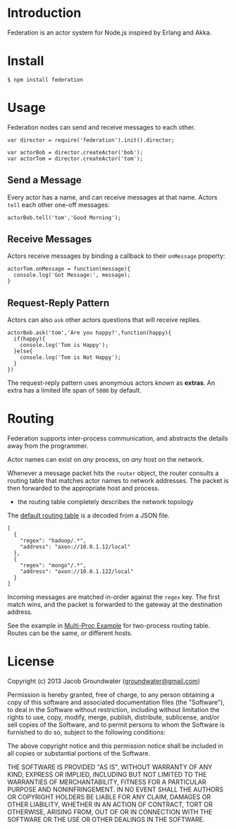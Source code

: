 # Introduction

Federation is an actor system for Node.js inspired by Erlang and Akka.

# Install

    $ npm install federation

# Usage

Federation nodes can send and receive messages to each other.

    var director = require('federation').init().director;
    
    var actorBob = director.createActor('bob');
    var actorTom = director.createActor('tom');

## Send a Message

Every actor has a name, and can receive messages at that name.
Actors `tell` each other one-off messages:

    actorBob.tell('tom','Good Morning');

## Receive Messages

Actors receive messages by binding a callback to their `onMessage` property:

    actorTom.onMessage = function(message){
      console.log('Got Message:', message);
    }

## Request-Reply Pattern

Actors can also `ask` other actors questions that will receive replies.

    actorBob.ask('tom','Are you happy?',function(happy){
      if(happy){
        console.log('Tom is Happy');
      }else{
        console.log('Tom is Not Happy');
      }
    })

The request-reply pattern uses anonymous actors known as **extras**.
An extra has a limited life span of `5000` by default.

# Routing

Federation supports inter-process communication,
and abstracts the details away from the programmer.

Actor names can exist on _any_ process, on _any_ host on the network.

Whenever a message packet hits the `router` object,
the router consults a routing table that matches actor names to network addresses.
The packet is then forwarded to the appropriate host and process.

- the routing table completely describes the network topology

The [default routing table](https://github.com/jacobgroundwater/federation/blob/master/routes.json) is a decoded from a JSON file.

```
[
  {
    "regex": "hadoop/.*",
    "address": "axon://10.0.1.12/local"
  },
  {
    "regex": "mongo"/.*",
    "address": "axon://10.0.1.122/local"
  }
]
```

Incoming messages are matched in-order against the `regex` key.
The first match wins, and the packet is forwarded to the gateway at the destination address.

See the example in [Multi-Proc Example](https://github.com/jacobgroundwater/federation/tree/master/examples/multi-proc) for two-process routing table.
Routes can be the same, or different hosts.

# License

Copyright (c) 2013 Jacob Groundwater (groundwater@gmail.com)

Permission is hereby granted, free of charge, to any person obtaining a copy of this software and associated documentation files (the "Software"), to deal in the Software without restriction, including without limitation the rights to use, copy, modify, merge, publish, distribute, sublicense, and/or sell copies of the Software, and to permit persons to whom the Software is furnished to do so, subject to the following conditions:

The above copyright notice and this permission notice shall be included in all copies or substantial portions of the Software.

THE SOFTWARE IS PROVIDED "AS IS", WITHOUT WARRANTY OF ANY KIND, EXPRESS OR IMPLIED, INCLUDING BUT NOT LIMITED TO THE WARRANTIES OF MERCHANTABILITY, FITNESS FOR A PARTICULAR PURPOSE AND NONINFRINGEMENT. IN NO EVENT SHALL THE AUTHORS OR COPYRIGHT HOLDERS BE LIABLE FOR ANY CLAIM, DAMAGES OR OTHER LIABILITY, WHETHER IN AN ACTION OF CONTRACT, TORT OR OTHERWISE, ARISING FROM, OUT OF OR IN CONNECTION WITH THE SOFTWARE OR THE USE OR OTHER DEALINGS IN THE SOFTWARE.

